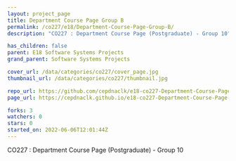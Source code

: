 ```yaml
---
layout: project_page
title: Department Course Page Group B
permalink: /co227/e18/Department-Course-Page-Group-B/
description: "CO227 : Department Course Page (Postgraduate) - Group 10"

has_children: false
parent: E18 Software Systems Projects
grand_parent: Software Systems Projects

cover_url: /data/categories/co227/cover_page.jpg
thumbnail_url: /data/categories/co227/thumbnail.jpg

repo_url: https://github.com/cepdnaclk/e18-co227-Department-Course-Page-Group-B
page_url: https://cepdnaclk.github.io/e18-co227-Department-Course-Page-Group-B

forks: 3
watchers: 0
stars: 0
started_on: 2022-06-06T12:01:44Z
---
```

CO227 : Department Course Page (Postgraduate) - Group 10

